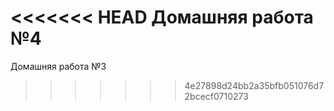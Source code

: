 <<<<<<< HEAD
Домашняя работа №4
=======
Домашняя работа №3
>>>>>>> 4e27898d24bb2a35bfb051076d72bcecf0710273
